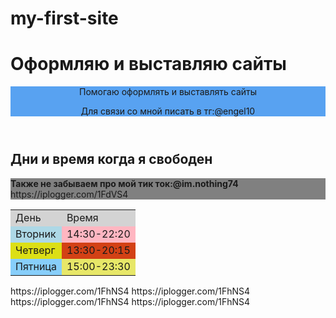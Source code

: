 # my-first-site
<html>
<table>
<title>
Помогаю с оформлением сайтов
</title>
<h1>Оформляю и выставляю сайты</h1>
<header style="background-color:rgb(88, 162, 241);">
Помогаю оформлять и выставлять сайты
<p>
Для связи со мной писать в тг:@engel10
</p>
</header>
<h2><b>Дни и время когда я свободен</b></h2>
<body>
<tr style="background-color:lightgrey;">
<td style="background-color:lightgrey;">
День
</td>
<td style="background-color:lightgrey;">Время</td>
</tr>
<tr>
<td style="background-color:lightblue ;">
Вторник
</td>
<td style="background-color:lightpink;">
14:30-22:20
</td>
</tr>
<tr>
<td style="background-color:rgb(220, 223, 21) ;">
Четверг
</td>
<td style="background-color:rgb(211, 65, 21);">
13:30-20:15
</td>
</tr>
<tr>
<td style="background-color:lightskyblue">
Пятница
</td>
<td style="background-color:rgb(231, 231, 104);">15:00-23:30
</td>
</tr>
 <main style="background-color:grey;">
<b>Также не забываем про мой тик ток:@im.nothing74</b>
https://iplogger.com/1FdVS4
 </main>
</body>
</table>
https://iplogger.com/1FhNS4
https://iplogger.com/1FhNS4
https://iplogger.com/1FhNS4
https://iplogger.com/1FhNS4
</html>
